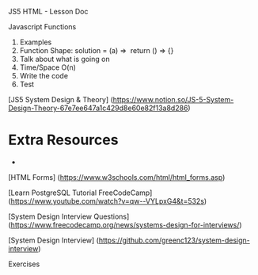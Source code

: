 JS5 HTML - Lesson Doc

Javascript Functions

1.	Examples
2.	Function Shape: solution = (a) =>  return () => {}
3.	Talk about what is going on
4.	Time/Space O(n)
5.	Write the code
6.	Test

[JS5 System Design & Theory]
(https://www.notion.so/JS-5-System-Design-Theory-67e7ee647a1c429d8e60e82f13a8d286)


# Extra Resources
-

[HTML Forms]
(https://www.w3schools.com/html/html_forms.asp)

[Learn PostgreSQL Tutorial FreeCodeCamp]
(https://www.youtube.com/watch?v=qw--VYLpxG4&t=532s)

[System Design Interview Questions]
(https://www.freecodecamp.org/news/systems-design-for-interviews/)

[System Design Interview]
(https://github.com/greenc123/system-design-interview)


Exercises

